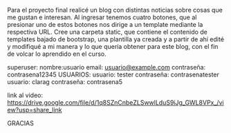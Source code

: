 Para el proyecto final realicé un blog con distintas noticias sobre cosas que me gustan e interesan.
Al ingresar tenemos cuatro botones, que al presionar uno de estos botones nos dirige a un template mediante la respectiva URL. Cree una carpeta static, que contiene el contenido de templates bajado de bootstrap, una plantilla ya creada y a partir de ahí edité y modifiqué a mi manera y lo que quería obtener para este blog, con el fin de volcar lo aprendido en el curso.

superuser: nombre:usuario email: usuario@example.com contraseña: contrasena12345
USUARIOS: usuario: tester contraseña: contrasenatester
usuario: clarag contraseña: contrasena5

link al video: https://drive.google.com/file/d/1q8SZnCnbeZLSwwlLduS9iJg_GWL8VPx_/view?usp=share_link


GRACIAS
